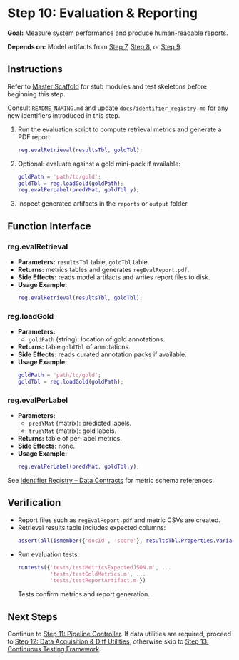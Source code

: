 # Step 10: Evaluation & Reporting

**Goal:** Measure system performance and produce human-readable reports.

**Depends on:** Model artifacts from [Step 7](step07_baseline_classifier.md), [Step 8](step08_projection_head.md), or [Step 9](step09_encoder_finetuning.md).

## Instructions

Refer to [Master Scaffold](master_scaffold.md) for stub modules and test skeletons before beginning this step.

Consult `README_NAMING.md` and update `docs/identifier_registry.md` for any new identifiers introduced in this step.

1. Run the evaluation script to compute retrieval metrics and generate a PDF report:

   ```matlab
   reg.evalRetrieval(resultsTbl, goldTbl);
   ```
2. Optional: evaluate against a gold mini-pack if available:
   ```matlab
   goldPath = 'path/to/gold';
   goldTbl = reg.loadGold(goldPath);
   reg.evalPerLabel(predYMat, goldTbl.y);
   ```
3. Inspect generated artifacts in the `reports` or `output` folder.

## Function Interface

### reg.evalRetrieval
- **Parameters:** `resultsTbl` table, `goldTbl` table.
- **Returns:** metrics tables and generates `regEvalReport.pdf`.
- **Side Effects:** reads model artifacts and writes report files to disk.
- **Usage Example:**
  ```matlab
  reg.evalRetrieval(resultsTbl, goldTbl);
  ```

### reg.loadGold
- **Parameters:**
  - `goldPath` (string): location of gold annotations.
- **Returns:** table `goldTbl` of annotations.
- **Side Effects:** reads curated annotation packs if available.
- **Usage Example:**
  ```matlab
  goldPath = 'path/to/gold';
  goldTbl = reg.loadGold(goldPath);
  ```


### reg.evalPerLabel
- **Parameters:**
  - `predYMat` (matrix): predicted labels.
  - `trueYMat` (matrix): gold labels.
- **Returns:** table of per-label metrics.
- **Side Effects:** none.
- **Usage Example:**
  ```matlab
  reg.evalPerLabel(predYMat, goldTbl.y);
  ```

See [Identifier Registry – Data Contracts](identifier_registry.md#data-contracts) for metric schema references.



## Verification
- Report files such as `regEvalReport.pdf` and metric CSVs are created.
- Retrieval results table includes expected columns:
  ```matlab
  assert(all(ismember({'docId', 'score'}, resultsTbl.Properties.VariableNames)));
  ```
- Run evaluation tests:
  ```matlab
  runtests({'tests/testMetricsExpectedJSON.m', ...
            'tests/testGoldMetrics.m', ...
            'tests/testReportArtifact.m'})
  ```
  Tests confirm metrics and report generation.

## Next Steps
Continue to [Step 11: Pipeline Controller](step11_pipeline_controller.md). If data utilities are required, proceed to [Step 12: Data Acquisition & Diff Utilities](step12_data_acquisition_diffs.md); otherwise skip to [Step 13: Continuous Testing Framework](step13_continuous_testing.md).
